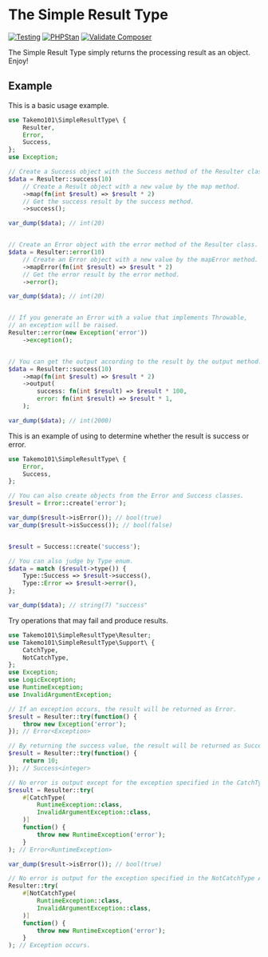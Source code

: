 # The Simple Result Type

[![Testing](https://github.com/takemo101/simple-result-type/actions/workflows/testing.yml/badge.svg)](https://github.com/takemo101/simple-result-type/actions/workflows/testing.yml)
[![PHPStan](https://github.com/takemo101/simple-result-type/actions/workflows/phpstan.yml/badge.svg)](https://github.com/takemo101/simple-result-type/actions/workflows/phpstan.yml)
[![Validate Composer](https://github.com/takemo101/simple-result-type/actions/workflows/composer.yml/badge.svg)](https://github.com/takemo101/simple-result-type/actions/workflows/composer.yml)

The Simple Result Type simply returns the processing result as an object.  
Enjoy!  

## Example
This is a basic usage example.
```php
use Takemo101\SimpleResultType\ {
    Resulter,
    Error,
    Success,
};
use Exception;

// Create a Success object with the Success method of the Resulter class.
$data = Resulter::success(10)
    // Create a Result object with a new value by the map method.
    ->map(fn(int $result) => $result * 2)
    // Get the success result by the success method.
    ->success();

var_dump($data); // int(20)


// Create an Error object with the error method of the Resulter class.
$data = Resulter::error(10)
    // Create an Error object with a new value by the mapError method.
    ->mapError(fn(int $result) => $result * 2)
    // Get the error result by the error method.
    ->error();

var_dump($data); // int(20)


// If you generate an Error with a value that implements Throwable, 
// an exception will be raised.
Resulter::error(new Exception('error'))
    ->exception();


// You can get the output according to the result by the output method.
$data = Resulter::success(10)
    ->map(fn(int $result) => $result * 2)
    ->output(
        success: fn(int $result) => $result * 100,
        error: fn(int $result) => $result * 1,
    );

var_dump($data); // int(2000)
```
This is an example of using to determine whether the result is success or error.
```php
use Takemo101\SimpleResultType\ {
    Error,
    Success,
};

// You can also create objects from the Error and Success classes.
$result = Error::create('error');

var_dump($result->isError()); // bool(true)
var_dump($result->isSuccess()); // bool(false)


$result = Success::create('success');

// You can also judge by Type enum.
$data = match ($result->type()) {
    Type::Success => $result->success(),
    Type::Error => $result->error(),
};

var_dump($data); // string(7) "success"
```
Try operations that may fail and produce results.
```php
use Takemo101\SimpleResultType\Resulter;
use Takemo101\SimpleResultType\Support\ {
    CatchType,
    NotCatchType,
};
use Exception;
use LogicException;
use RuntimeException;
use InvalidArgumentException;

// If an exception occurs, the result will be returned as Error.
$result = Resulter::try(function() {
    throw new Exception('error');
}); // Error<Exception>

// By returning the success value, the result will be returned as Success.
$result = Resulter::try(function() {
    return 10;
}); // Success<integer>

// No error is output except for the exception specified in the CatchType Attribute class.
$result = Resulter::try(
    #[CatchType(
        RuntimeException::class,
        InvalidArgumentException::class,
    )]
    function() {
        throw new RuntimeException('error');
    }
); // Error<RuntimeException>

var_dump($result->isError()); // bool(true)

// No error is output for the exception specified in the NotCatchType Attribute class.
Resulter::try(
    #[NotCatchType(
        RuntimeException::class,
        InvalidArgumentException::class,
    )]
    function() {
        throw new RuntimeException('error');
    }
); // Exception occurs.
```
